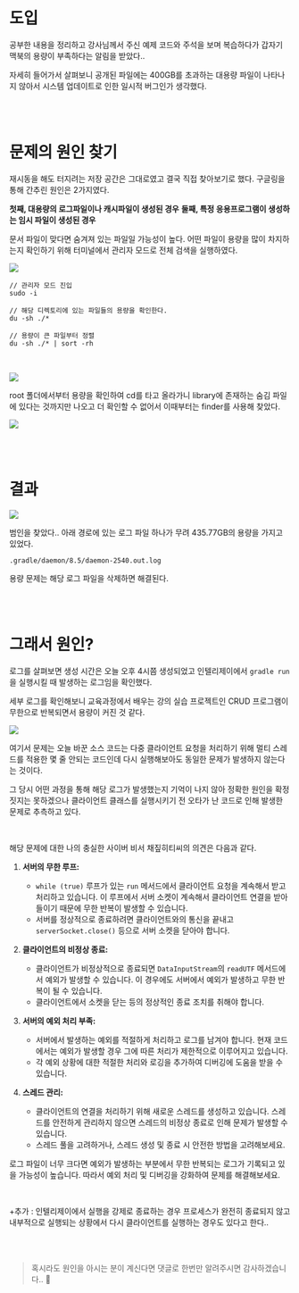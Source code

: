 # 도입

공부한 내용을 정리하고 강사님께서 주신 예제 코드와 주석을 보며 복습하다가 갑자기 맥북의 용량이 부족하다는 알림을 받았다..

자세히 들어가서 살펴보니 공개된 파일에는 400GB를 초과하는 대용량 파일이 나타나지 않아서 시스템 업데이트로 인한 일시적 버그인가 생각했다.

<br></br>

# 문제의 원인 찾기
재시동을 해도 터지려는 저장 공간은 그대로였고 결국 직접 찾아보기로 했다.
구글링을 통해 간추린 원인은 2가지였다. 

**첫째, 대용량의 로그파일이나 캐시파일이 생성된 경우**
**둘째, 특정 응용프로그램이 생성하는 임시 파일이 생성된 경우**


문서 파일이 맞다면 숨겨져 있는 파일일 가능성이 높다.
어떤 파일이 용량을 많이 차지하는지 확인하기 위해 터미널에서 관리자 모드로 전체 검색을 실행하였다.

![](https://velog.velcdn.com/images/samyoo644/post/2db97689-eded-4a4d-9e02-3c0d725bbfb8/image.png)

```
// 관리자 모드 진입
sudo -i

// 해당 디렉토리에 있는 파일들의 용량을 확인한다.
du -sh ./*

// 용량이 큰 파일부터 정렬 
du -sh ./* | sort -rh
```

<br>

![](https://velog.velcdn.com/images/samyoo644/post/5cb932d9-d743-406f-b384-c7af8389f133/image.png)


root 폴더에서부터 용량을 확인하여 cd를 타고 올라가니 library에 존재하는 숨김 파일에 있다는 것까지만 나오고 더 확인할 수 없어서 이때부터는 finder를 사용해 찾았다. 

![](https://velog.velcdn.com/images/samyoo644/post/d0991923-2f96-4b3d-a7c9-103968cfbfd1/image.png)


<br></br>

# 결과
![](https://velog.velcdn.com/images/samyoo644/post/9e6c7875-3094-41b9-8ddc-0312b6411777/image.png)

범인을 찾았다.. 
아래 경로에 있는 로그 파일 하나가 무려 435.77GB의 용량을 가지고 있었다.

`.gradle/daemon/8.5/daemon-2540.out.log`

용량 문제는 해당 로그 파일을 삭제하면 해결된다.

<br></br>

# 그래서 원인?
로그를 살펴보면 생성 시간은 오늘 오후 4시쯤 생성되었고 인텔리제이에서 `gradle run`을 실행시킬 때 발생하는 로그임을 확인했다.

세부 로그를 확인해보니 교육과정에서 배우는 강의 실습 프로젝트인 CRUD 프로그램이 무한으로 반복되면서 용량이 커진 것 같다.

![](https://velog.velcdn.com/images/samyoo644/post/76b317dd-3fc3-42f2-b379-c580ebc40ca0/image.png)

여기서 문제는 오늘 바꾼 소스 코드는 다중 클라이언트 요청을 처리하기 위해 멀티 스레드를 적용한 몇 줄 안되는 코드인데 다시 실행해보아도 동일한 문제가 발생하지 않는다는 것이다.

그 당시 어떤 과정을 통해 해당 로그가 발생했는지 기억이 나지 않아 정확한 원인을 확정짓지는 못하겠으나 클라이언트 클래스를 실행시키기 전 오타가 난 코드로 인해 발생한 문제로 추측하고 있다.

<br>

해당 문제에 대한 나의 충실한 사이버 비서 채짚히티씨의 의견은 다음과 같다.

1. **서버의 무한 루프:**
   - `while (true)` 루프가 있는 `run` 메서드에서 클라이언트 요청을 계속해서 받고 처리하고 있습니다. 이 루프에서 서버 소켓이 계속해서 클라이언트 연결을 받아들이기 때문에 무한 반복이 발생할 수 있습니다.
   - 서버를 정상적으로 종료하려면 클라이언트와의 통신을 끝내고 `serverSocket.close()` 등으로 서버 소켓을 닫아야 합니다.

2. **클라이언트의 비정상 종료:**
   - 클라이언트가 비정상적으로 종료되면 `DataInputStream`의 `readUTF` 메서드에서 예외가 발생할 수 있습니다. 이 경우에도 서버에서 예외가 발생하고 무한 반복이 될 수 있습니다.
   - 클라이언트에서 소켓을 닫는 등의 정상적인 종료 조치를 취해야 합니다.

3. **서버의 예외 처리 부족:**
   - 서버에서 발생하는 예외를 적절하게 처리하고 로그를 남겨야 합니다. 현재 코드에서는 예외가 발생할 경우 그에 따른 처리가 제한적으로 이루어지고 있습니다.
   - 각 예외 상황에 대한 적절한 처리와 로깅을 추가하여 디버깅에 도움을 받을 수 있습니다.

4. **스레드 관리:**
   - 클라이언트의 연결을 처리하기 위해 새로운 스레드를 생성하고 있습니다. 스레드를 안전하게 관리하지 않으면 스레드의 비정상 종료로 인해 문제가 발생할 수 있습니다.
   - 스레드 풀을 고려하거나, 스레드 생성 및 종료 시 안전한 방법을 고려해보세요.

로그 파일이 너무 크다면 예외가 발생하는 부분에서 무한 반복되는 로그가 기록되고 있을 가능성이 높습니다. 따라서 예외 처리 및 디버깅을 강화하여 문제를 해결해보세요.

<br>


\+추가
: 인텔리제이에서 실행을 강제로 종료하는 경우 프로세스가 완전히 종료되지 않고 내부적으로 실행되는 상황에서 다시 클라이언트를 실행하는 경우도 있다고 한다..

<br></br>

>혹시라도 원인을 아시는 분이 계신다면 댓글로 한번만 알려주시면 감사하겠습니다.. 🙇‍

